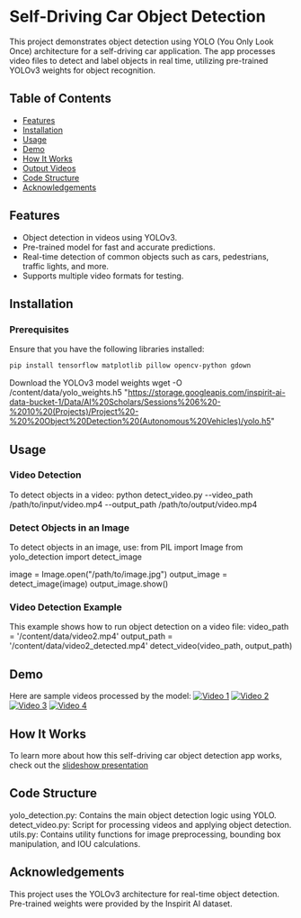 # Self-Driving Car Object Detection

This project demonstrates object detection using YOLO (You Only Look Once) architecture for a self-driving car application. The app processes video files to detect and label objects in real time, utilizing pre-trained YOLOv3 weights for object recognition.

## Table of Contents
- [Features](#features)
- [Installation](#installation)
- [Usage](#usage)
- [Demo](#demo)
- [How It Works](#how-it-works)
- [Output Videos](#output-videos)
- [Code Structure](#code-structure)
- [Acknowledgements](#acknowledgements)

## Features
- Object detection in videos using YOLOv3.
- Pre-trained model for fast and accurate predictions.
- Real-time detection of common objects such as cars, pedestrians, traffic lights, and more.
- Supports multiple video formats for testing.

## Installation
### Prerequisites
Ensure that you have the following libraries installed:
```bash
pip install tensorflow matplotlib pillow opencv-python gdown
```
Download the YOLOv3 model weights
wget -O /content/data/yolo_weights.h5 "https://storage.googleapis.com/inspirit-ai-data-bucket-1/Data/AI%20Scholars/Sessions%206%20-%2010%20(Projects)/Project%20-%20%20Object%20Detection%20(Autonomous%20Vehicles)/yolo.h5"

## Usage
### Video Detection
To detect objects in a video:
python detect_video.py --video_path /path/to/input/video.mp4 --output_path /path/to/output/video.mp4
### Detect Objects in an Image
To detect objects in an image, use:
from PIL import Image
from yolo_detection import detect_image

image = Image.open("/path/to/image.jpg")
output_image = detect_image(image)
output_image.show()
### Video Detection Example
This example shows how to run object detection on a video file:
video_path = '/content/data/video2.mp4'
output_path = '/content/data/video2_detected.mp4'
detect_video(video_path, output_path)

## Demo
Here are sample videos processed by the model:
[![Video 1](https://img.youtube.com/vi/sAMlBidtKRI/0.jpg)](https://www.youtube.com/watch?v=sAMlBidtKRI)
[![Video 2](https://img.youtube.com/vi/PkGtwqF0FxI/0.jpg)](https://www.youtube.com/watch?v=PkGtwqF0FxI)
[![Video 3](https://img.youtube.com/vi/2DUEGpUEnBA/0.jpg)](https://www.youtube.com/watch?v=2DUEGpUEnBA)
[![Video 4](https://img.youtube.com/vi/HfMRj12MADM/0.jpg)](https://www.youtube.com/watch?v=HfMRj12MADM)

## How It Works
To learn more about how this self-driving car object detection app works, check out the [slideshow presentation](https://docs.google.com/presentation/d/1zTy53CTm6GtiTsV2uRTVThwBV0YSon3JduFhuJZmmnE/edit#slide=id.g2e59df2fa02_1_309)

## Code Structure
yolo_detection.py: Contains the main object detection logic using YOLO.
detect_video.py: Script for processing videos and applying object detection.
utils.py: Contains utility functions for image preprocessing, bounding box manipulation, and IOU calculations.

## Acknowledgements
This project uses the YOLOv3 architecture for real-time object detection.
Pre-trained weights were provided by the Inspirit AI dataset.
